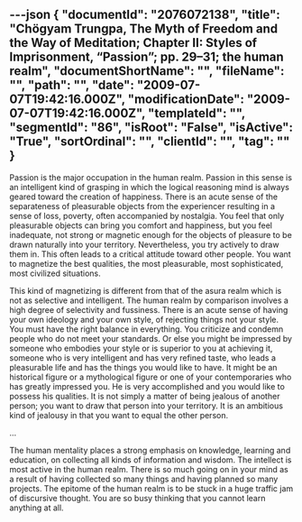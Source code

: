 ---json
{
  "documentId": "2076072138",
  "title": "Chögyam Trungpa, The Myth of Freedom and the Way of Meditation; Chapter II: Styles of Imprisonment, “Passion”; pp. 29–31; the human realm",
  "documentShortName": "",
  "fileName": "",
  "path": "",
  "date": "2009-07-07T19:42:16.000Z",
  "modificationDate": "2009-07-07T19:42:16.000Z",
  "templateId": "",
  "segmentId": "86",
  "isRoot": "False",
  "isActive": "True",
  "sortOrdinal": "",
  "clientId": "",
  "tag": ""
}
---

Passion is the major occupation in the human realm. Passion in this sense is an intelligent kind of grasping in which the logical reasoning mind is always geared toward the creation of happiness. There is an acute sense of the separateness of pleasurable objects from the experiencer resulting in a sense of loss, poverty, often accompanied by nostalgia. You feel that only pleasurable objects can bring you comfort and happiness, but you feel inadequate, not strong or magnetic enough for the objects of pleasure to be drawn naturally into your territory. Nevertheless, you try actively to draw them in. This often leads to a critical attitude toward other people. You want to magnetize the best qualities, the most pleasurable, most sophisticated, most civilized situations.

This kind of magnetizing is different from that of the asura realm which is not as selective and intelligent. The human realm by comparison involves a high degree of selectivity and fussiness. There is an acute sense of having your own ideology and your own style, of rejecting things not your style. You must have the right balance in everything. You criticize and condemn people who do not meet your standards. Or else you might be impressed by someone who embodies your style or is superior to you at achieving it, someone who is very intelligent and has very refined taste, who leads a pleasurable life and has the things you would like to have. It might be an historical figure or a mythological figure or one of your contemporaries who has greatly impressed you. He is very accomplished and you would like to possess his qualities. It is not simply a matter of being jealous of another person; you want to draw that person into your territory. It is an ambitious kind of jealousy in that you want to equal the other person.

…

The human mentality places a strong emphasis on knowledge, learning and education, on collecting all kinds of information and wisdom. The intellect is most active in the human realm. There is so much going on in your mind as a result of having collected so many things and having planned so many projects. The epitome of the human realm is to be stuck in a huge traffic jam of discursive thought. You are so busy thinking that you cannot learn anything at all.
